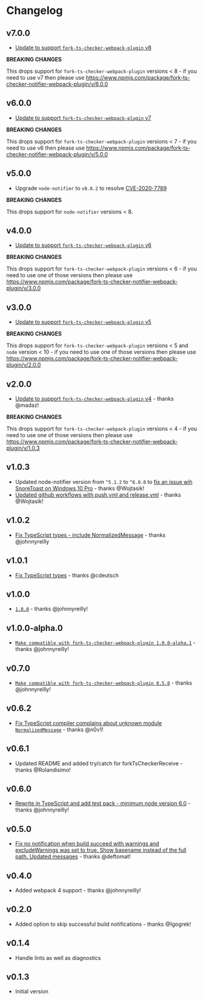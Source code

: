 # Changelog

## v7.0.0

- [Update to support `fork-ts-checker-webpack-plugin` v8](https://github.com/johnnyreilly/fork-ts-checker-notifier-webpack-plugin/pull/64)

**BREAKING CHANGES**

This drops support for `fork-ts-checker-webpack-plugin` versions < 8 - if you need to use v7 then please use <https://www.npmjs.com/package/fork-ts-checker-notifier-webpack-plugin/v/6.0.0>

## v6.0.0

- [Update to support `fork-ts-checker-webpack-plugin` v7](https://github.com/johnnyreilly/fork-ts-checker-notifier-webpack-plugin/pull/57)

**BREAKING CHANGES**

This drops support for `fork-ts-checker-webpack-plugin` versions < 7 - if you need to use v6 then please use <https://www.npmjs.com/package/fork-ts-checker-notifier-webpack-plugin/v/5.0.0>

## v5.0.0

- Upgrade `node-notifier` to `v8.0.2` to resolve [CVE-2020-7789](https://github.com/advisories/GHSA-5fw9-fq32-wv5p)

**BREAKING CHANGES**

This drops support for `node-notifier` versions < 8.

## v4.0.0

- [Update to support `fork-ts-checker-webpack-plugin` v6](https://github.com/johnnyreilly/fork-ts-checker-notifier-webpack-plugin/pull/39)

**BREAKING CHANGES**

This drops support for `fork-ts-checker-webpack-plugin` versions < 6 - if you need to use one of those versions then please use <https://www.npmjs.com/package/fork-ts-checker-notifier-webpack-plugin/v/3.0.0>

## v3.0.0

- [Update to support `fork-ts-checker-webpack-plugin` v5](https://github.com/johnnyreilly/fork-ts-checker-notifier-webpack-plugin/pull/37)

**BREAKING CHANGES**

This drops support for `fork-ts-checker-webpack-plugin` versions < 5 and `node` version < 10 - if you need to use one of those versions then please use <https://www.npmjs.com/package/fork-ts-checker-notifier-webpack-plugin/v/2.0.0>

## v2.0.0

- [Update to support `fork-ts-checker-webpack-plugin` v4](https://github.com/johnnyreilly/fork-ts-checker-notifier-webpack-plugin/pull/34) - thanks @madaz!

**BREAKING CHANGES**

This drops support for `fork-ts-checker-webpack-plugin` versions < 4 - if you need to use one of those versions then please use <https://www.npmjs.com/package/fork-ts-checker-notifier-webpack-plugin/v/1.0.3>

## v1.0.3

- Updated node-notifier version from `^5.1.2` to `^6.0.0` to [fix an issue wih SnoreToast on Windows 10 Pro](https://github.com/johnnyreilly/fork-ts-checker-notifier-webpack-plugin/issues/28) - thanks @Wojtasik!
- [Updated github workflows with push.yml and release.yml](https://github.com/johnnyreilly/fork-ts-checker-notifier-webpack-plugin/issues/30) - thanks @Wojtasik!

## v1.0.2

- [Fix TypeScript types - include NormalizedMessage](https://github.com/johnnyreilly/fork-ts-checker-notifier-webpack-plugin/pull/23) - thanks @johnnyreilly

## v1.0.1

- [Fix TypeScript types](https://github.com/johnnyreilly/fork-ts-checker-notifier-webpack-plugin/pull/20) - thanks @cdeutsch

## v1.0.0

- [`1.0.0`](https://github.com/johnnyreilly/fork-ts-checker-notifier-webpack-plugin/pull/15) - thanks @johnnyreilly!

## v1.0.0-alpha.0

- [`Make compatible with fork-ts-checker-webpack-plugin 1.0.0-alpha.1`](https://github.com/johnnyreilly/fork-ts-checker-notifier-webpack-plugin/pull/11) - thanks @johnnyreilly!

## v0.7.0

- [`Make compatible with fork-ts-checker-webpack-plugin 0.5.0`](https://github.com/johnnyreilly/fork-ts-checker-notifier-webpack-plugin/pull/10) - thanks @johnnyreilly!

## v0.6.2

- [Fix TypeScript compiler complains about unknown module `NormalizedMessage`](https://github.com/johnnyreilly/fork-ts-checker-notifier-webpack-plugin/pull/8) - thanks @n0v1!

## v0.6.1

- Updated README and added try/catch for forkTsCheckerReceive - thanks @Rolandisimo!

## v0.6.0

- [Rewrite in TypeScript and add test pack - minimum node version 6.0](https://github.com/johnnyreilly/fork-ts-checker-notifier-webpack-plugin/pull/6) - thanks @johnnyreilly!

## v0.5.0

- [Fix no notification when build succeed with warnings and excludeWarnings was set to true. Show basename instead of the full path. Updated messages](https://github.com/johnnyreilly/fork-ts-checker-notifier-webpack-plugin/pull/4) - thanks @deftomat!

## v0.4.0

- Added webpack 4 support - thanks @johnnyreilly!

## v0.2.0

- Added option to skip successful build notifications - thanks @Igogrek!

## v0.1.4

- Handle lints as well as diagnostics

## v0.1.3

- Initial version
